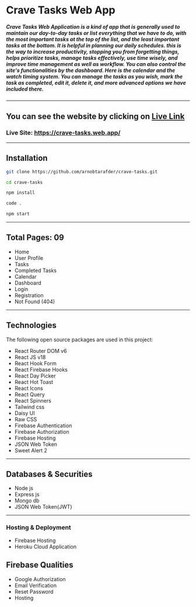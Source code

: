 # Crave Tasks Web App

##### Crave Tasks Web Application is a kind of app that is generally used to maintain our day-to-day tasks or list everything that we have to do, with the most important tasks at the top of the list, and the least important tasks at the bottom. It is helpful in planning our daily schedules. this is the way to increase productivity, stopping you from forgetting things, helps prioritize tasks, manage tasks effectively, use time wisely, and improve time management as well as workflow. You can also control the site's functionalities by the dashboard. Here is the calendar and the watch timing system. You can manage the tasks as you wish, mark the task as completed, edit it, delete it, and more advanced options we have included there.






***

## You can see the website by clicking on [Live Link](https://crave-tasks.web.app/)
### Live Site: https://crave-tasks.web.app/

---


## Installation

```bash
git clone https://github.com/arnobtarafder/crave-tasks.git
```

```bash
cd crave-tasks
```

```bash
npm install
```

```bash
code .
```

```bash
npm start
```

---

## Total Pages: 09

* Home
* User Profile
* Tasks
* Completed Tasks
* Calendar
* Dashboard
* Login
* Registration
* Not Found (404)

***

## Technologies
The following open source packages are used in this project:

* React Router DOM v6
* React JS v18
* React Hook Form
* React Firebase Hooks
* React Day Picker
* React Hot Toast
* React Icons
* React Query 
* React Spinners
* Tailwind css
* Daisy UI
* Raw CSS
* Firebase Authentication
* Firebase Authorization
* Firebase Hosting
* JSON Web Token
* Sweet Alert 2

---

## Databases & Securities
* Node js
* Express js
* Mongo db
* JSON Web Token(JWT)

---

### Hosting & Deployment
* Firebase Hosting
* Heroku Cloud Application

## Firebase Qualities
* Google Authorization
* Email Verification
* Reset Password
* Hosting